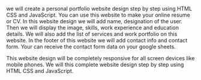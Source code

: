 we will create a personal portfolio website design step by step using HTML CSS and JavaScript. You can use this website to make your online resume or CV. In this website design we will add name, designation of the user. Then we will display the image, skills, work experience and education details. We will also add the list of services and work portfolio on this website. In the footer of this website we will add contact info and contact form. Your can receive the contact form data on your google sheets.

This website design will be completely responsive for all screen devices like mobile phones. We will this complete website design step by step using HTML CSS and JavaScript.
